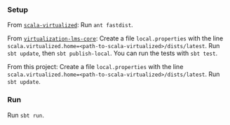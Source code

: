 ### Setup

From [`scala-virtualized`](http://github.com/TiarkRompf/scala-virtualized):
Run `ant fastdist`.

From [`virtualization-lms-core`](http://github.com/TiarkRompf/virtualization-lms-core):
Create a file `local.properties` with the line `scala.virtualized.home=<path-to-scala-virtualized>/dists/latest`.
Run `sbt update`, then `sbt publish-local`. You can run the tests with `sbt test`.

From this project:
Create a file `local.properties` with the line `scala.virtualized.home=<path-to-scala-virtualized>/dists/latest`.
Run `sbt update`.

### Run
Run `sbt run`.